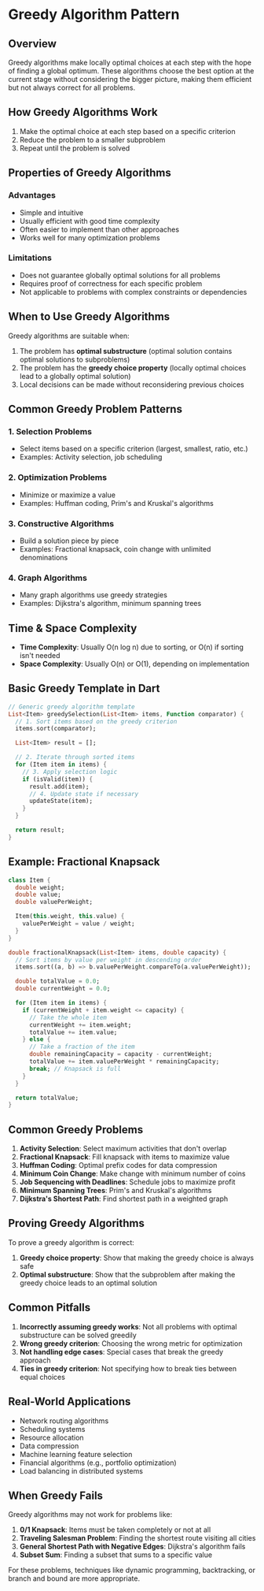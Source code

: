 # Greedy Algorithm Pattern

## Overview

Greedy algorithms make locally optimal choices at each step with the hope of finding a global optimum. These algorithms choose the best option at the current stage without considering the bigger picture, making them efficient but not always correct for all problems.

## How Greedy Algorithms Work

1. Make the optimal choice at each step based on a specific criterion
2. Reduce the problem to a smaller subproblem
3. Repeat until the problem is solved

## Properties of Greedy Algorithms

### Advantages

- Simple and intuitive
- Usually efficient with good time complexity
- Often easier to implement than other approaches
- Works well for many optimization problems

### Limitations

- Does not guarantee globally optimal solutions for all problems
- Requires proof of correctness for each specific problem
- Not applicable to problems with complex constraints or dependencies

## When to Use Greedy Algorithms

Greedy algorithms are suitable when:

1. The problem has **optimal substructure** (optimal solution contains optimal solutions to subproblems)
2. The problem has the **greedy choice property** (locally optimal choices lead to a globally optimal solution)
3. Local decisions can be made without reconsidering previous choices

## Common Greedy Problem Patterns

### 1. Selection Problems

- Select items based on a specific criterion (largest, smallest, ratio, etc.)
- Examples: Activity selection, job scheduling

### 2. Optimization Problems

- Minimize or maximize a value
- Examples: Huffman coding, Prim's and Kruskal's algorithms

### 3. Constructive Algorithms

- Build a solution piece by piece
- Examples: Fractional knapsack, coin change with unlimited denominations

### 4. Graph Algorithms

- Many graph algorithms use greedy strategies
- Examples: Dijkstra's algorithm, minimum spanning trees

## Time & Space Complexity

- **Time Complexity**: Usually O(n log n) due to sorting, or O(n) if sorting isn't needed
- **Space Complexity**: Usually O(n) or O(1), depending on implementation

## Basic Greedy Template in Dart

```dart
// Generic greedy algorithm template
List<Item> greedySelection(List<Item> items, Function comparator) {
  // 1. Sort items based on the greedy criterion
  items.sort(comparator);

  List<Item> result = [];

  // 2. Iterate through sorted items
  for (Item item in items) {
    // 3. Apply selection logic
    if (isValid(item)) {
      result.add(item);
      // 4. Update state if necessary
      updateState(item);
    }
  }

  return result;
}
```

## Example: Fractional Knapsack

```dart
class Item {
  double weight;
  double value;
  double valuePerWeight;

  Item(this.weight, this.value) {
    valuePerWeight = value / weight;
  }
}

double fractionalKnapsack(List<Item> items, double capacity) {
  // Sort items by value per weight in descending order
  items.sort((a, b) => b.valuePerWeight.compareTo(a.valuePerWeight));

  double totalValue = 0.0;
  double currentWeight = 0.0;

  for (Item item in items) {
    if (currentWeight + item.weight <= capacity) {
      // Take the whole item
      currentWeight += item.weight;
      totalValue += item.value;
    } else {
      // Take a fraction of the item
      double remainingCapacity = capacity - currentWeight;
      totalValue += item.valuePerWeight * remainingCapacity;
      break; // Knapsack is full
    }
  }

  return totalValue;
}
```

## Common Greedy Problems

1. **Activity Selection**: Select maximum activities that don't overlap
2. **Fractional Knapsack**: Fill knapsack with items to maximize value
3. **Huffman Coding**: Optimal prefix codes for data compression
4. **Minimum Coin Change**: Make change with minimum number of coins
5. **Job Sequencing with Deadlines**: Schedule jobs to maximize profit
6. **Minimum Spanning Trees**: Prim's and Kruskal's algorithms
7. **Dijkstra's Shortest Path**: Find shortest path in a weighted graph

## Proving Greedy Algorithms

To prove a greedy algorithm is correct:

1. **Greedy choice property**: Show that making the greedy choice is always safe
2. **Optimal substructure**: Show that the subproblem after making the greedy choice leads to an optimal solution

## Common Pitfalls

1. **Incorrectly assuming greedy works**: Not all problems with optimal substructure can be solved greedily
2. **Wrong greedy criterion**: Choosing the wrong metric for optimization
3. **Not handling edge cases**: Special cases that break the greedy approach
4. **Ties in greedy criterion**: Not specifying how to break ties between equal choices

## Real-World Applications

- Network routing algorithms
- Scheduling systems
- Resource allocation
- Data compression
- Machine learning feature selection
- Financial algorithms (e.g., portfolio optimization)
- Load balancing in distributed systems

## When Greedy Fails

Greedy algorithms may not work for problems like:

1. **0/1 Knapsack**: Items must be taken completely or not at all
2. **Traveling Salesman Problem**: Finding the shortest route visiting all cities
3. **General Shortest Path with Negative Edges**: Dijkstra's algorithm fails
4. **Subset Sum**: Finding a subset that sums to a specific value

For these problems, techniques like dynamic programming, backtracking, or branch and bound are more appropriate.
